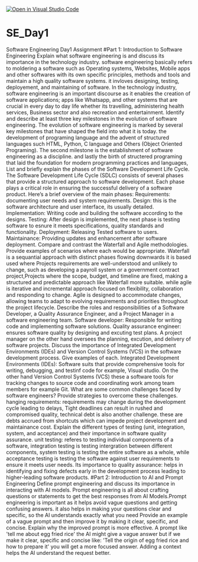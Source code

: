 [![Open in Visual Studio Code](https://classroom.github.com/assets/open-in-vscode-2e0aaae1b6195c2367325f4f02e2d04e9abb55f0b24a779b69b11b9e10269abc.svg)](https://classroom.github.com/online_ide?assignment_repo_id=15568257&assignment_repo_type=AssignmentRepo)
# SE_Day1
Software Engineering Day1 Assignment
#Part 1: Introduction to Software Engineering
Explain what software engineering is and discuss its importance in the technology industry.
software engineering basically refers to moldering a software such as Operating systems, Websites, Mobile apps and other softwares with its own specific principles, methods and tools and maintain a high quality software systems. it invloves designing, testing, deployement, and maintaining of software. In the technology industry, software engineering is an important discourse as it enables the creation of software applications; apps like Whatsapp, and other systems that are crucial in every day to day life whether its travelling, administering health services, Business sector and also recreation and entertainment.
Identify and describe at least three key milestones in the evolution of software engineering.
The evolution of software engineering is marked by several key milestones that have shaped the field into what it is today. the development of programing language and the advent of structured languages such HTML, Python, C language and Others (Object Oriented Programing). The second milestone is the establishment of software engineering as a discipline. and lastly the birth of structered programing that laid the foundation for modern programming practices and languages,
List and briefly explain the phases of the Software Development Life Cycle.
The Software Development Life Cycle (SDLC) consists of several phases that provide a structured approach to software development. Each phase plays a critical role in ensuring the successful delivery of a software product. Here’s a brief overview of the main phases:
Requirements: documenting user needs and system requirements.
Design: this is the software architecture and user interface, its usually detailed.
Implementation: Writing code and building the software according to the designs.
Testing: After design is implemented, the next phase is testing software to esnure it meets specifications, quality standards and functionality.
Deployment: Releasing Tested software to users.
Maintainance: Providing updates and enhancement after software deployment.
Compare and contrast the Waterfall and Agile methodologies. Provide examples of scenarios where each would be appropriate.
Waterfall is a sequantial approach with distinct phases flowing downwards it is based used where  Projects requirements are well-understood and unlikely to change, such as developing a payroll system or a government contract project,Projects where the scope, budget, and timeline are fixed, making a structured and predictable approach like Waterfall more suitable. while agile is iterative and incremental approach focused on flexibility, collaboration and responding to change. Agile is designed to accommodate changes, allowing teams to adapt to evolving requirements and priorities throughout the project lifecycle.
Describe the roles and responsibilities of a Software Developer, a Quality Assurance Engineer, and a Project Manager in a software engineering team.
Software developer: Responsible for writing code and implementing software solutions. Quality assurance engineer: ensures software quality by designing and excuting test plans. A project manager on the other hand oversees the planning, excution, and delivery of software projects.
Discuss the importance of Integrated Development Environments (IDEs) and Version Control Systems (VCS) in the software development process. Give examples of each.
Integrated Development Environments (IDEs): Software suits that provide comprehensive tools for writing, debugging, and testinf code for example, Visual studio. On the other hand Version Control Systems (VCS) these a software tools for tracking  changes to source code and coordinating work among team members for example Git. 
What are some common challenges faced by software engineers? Provide strategies to overcome these challenges.
hanging requirements: requirements may change during the development cycle leading to delays, Tight deadlines can result in rushed and compromised quality, technical debt is also another challenge. these are debts accrued from shortcuts which can impede project development and maintainance cost. 
Explain the different types of testing (unit, integration, system, and acceptance) and their importance in software quality assurance.
unit testing: referes to testing individual components of a software, integration testing is testing intergration between different components, system testing is testing the entire software as a whole, while acceptance testing is testing the software against user requirements to ensure it meets user needs. Its importance to quality assurance: helps in identifying and fixing defects early in the development process leading to higher-leading software products.
#Part 2: Introduction to AI and Prompt Engineering
Define prompt engineering and discuss its importance in interacting with AI models.
Prompt engineering is all about crafting questions or statements to get the best responses from AI Models.Prompt engineering is important as it helps avoid vague questions and getting confusing answers. it also helps in making your questions clear and specific, so the AI understands exactly what you need
Provide an example of a vague prompt and then improve it by making it clear, specific, and concise. Explain why the improved prompt is more effective.
A prompt like 'tell me about egg fried rice' the AI might give a vague answer but if we make it clear, specific and concise like: 'Tell the origin of egg fried rice and how to prepare it' you will get a more focused answer. Adding a context helps the AI understand the request better.
